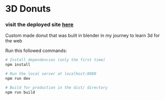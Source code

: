 # 3D Donuts
### visit the deployed site [here]([url](https://donut-for-the-office.netlify.app/))

Custom made donut that was built in blender in my journey to learn 3d for the web

Run this followed commands:

``` bash
# Install dependencies (only the first time)
npm install

# Run the local server at localhost:8080
npm run dev

# Build for production in the dist/ directory
npm run build
```
